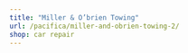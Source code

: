 ```yaml
---
title: "Miller & O’brien Towing"
url: /pacifica/miller-and-obrien-towing-2/
shop: car repair
---
```

